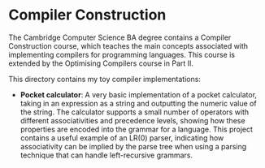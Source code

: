 # Compiler Construction
The Cambridge Computer Science BA degree contains a Compiler Construction course, which teaches the main concepts associated with implementing compilers for programming languages. This course is extended by the Optimising Compilers course in Part II.

This directory contains my toy compiler implementations:
- **Pocket calculator**: A very basic implementation of a pocket calculator, taking in an expression as a string and outputting the numeric value of the string. The calculator supports a small number of operators with different associativities and precedence levels, showing how these properties are encoded into the grammar for a language. This project contains a useful example of an LR(0) parser, indicating how associativity can be implied by the parse tree when using a parsing technique that can handle left-recursive grammars.

